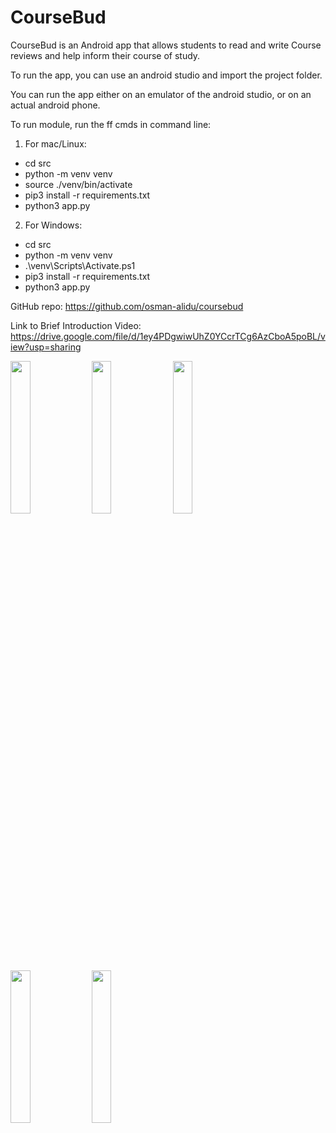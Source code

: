 # CourseBud
CourseBud is an Android app that allows students to read and write Course reviews and help inform their course of study.

To run the app, you can use an android studio and import the project folder.

You can run the app either on an emulator of the android studio, or on an actual android phone.

To run module, run the ff cmds in command line:

1. For mac/Linux:
  - cd src 
  - python -m venv venv
  - source ./venv/bin/activate
  - pip3 install -r requirements.txt
  - python3 app.py

2. For Windows:
  - cd src 
  - python -m venv venv
  - .\venv\Scripts\Activate.ps1
  - pip3 install -r requirements.txt
  - python3 app.py

GitHub repo: https://github.com/osman-alidu/coursebud

Link to Brief Introduction Video: 
https://drive.google.com/file/d/1ey4PDgwiwUhZ0YCcrTCg6AzCboA5poBL/view?usp=sharing

<img src="https://user-images.githubusercontent.com/91798389/144699648-afcc50dd-6952-4826-8120-0133e1f26ad3.png" width=25% height=25%>
<img src="https://user-images.githubusercontent.com/91798389/144699465-d36f022a-022e-4dee-8396-9bbfe83b44f0.png" width=25% height=25%>
<img src="https://user-images.githubusercontent.com/91798389/144699537-b93e5d99-2006-48e7-a502-c470318f07f0.png" width=25% height=25%>
<img src="https://user-images.githubusercontent.com/91798389/144699536-fcfbc9a9-214b-4337-aada-7144fbe19e1f.png" width=25% height=25%>
<img src="https://user-images.githubusercontent.com/91798389/144699535-7f853c70-19bf-4af2-ba46-a5e135daf084.png" width=25% height=25%>


